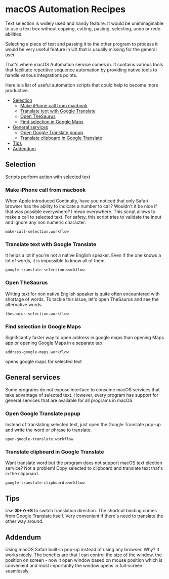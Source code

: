 # macOS Automation Recipes

Text selection is widely used and handy feature. It would be unimmaginable to use a text box without copying, cutting, pasting, selecting, undo or redo abilities.

Selecting a piece of text and passing it to the other program to process it would be very useful feature in UX that is usually missing for the general user.

That's where macOS Automation service comes in. It contains various tools that facilitate repetitive sequence automation by providing native tools to handle various integrations points.

Here is a list of useful automation scripts that could help to become more productive.

<!-- @import "[TOC]" {cmd="toc" depthFrom=2 depthTo=6 orderedList=false} -->

<!-- code_chunk_output -->

- [Selection](#selection)
  - [Make iPhone call from macbook](#make-iphone-call-from-macbook)
  - [Translate text with Google Translate](#translate-text-with-google-translate)
  - [Open TheSaurus](#open-thesaurus)
  - [Find selection in Google Maps](#find-selection-in-google-maps)
- [General services](#general-services)
  - [Open Google Translate popup](#open-google-translate-popup)
  - [Translate clipboard in Google Translate](#translate-clipboard-in-google-translate)
- [Tips](#tips)
- [Addendum](#addendum)

<!-- /code_chunk_output -->

## Selection

Scripts perform action with selected text

### Make iPhone call from macbook

When Apple introduced Continuity, have you noticed that only Safari browser has the ability to indicate a number to call? Wouldn't it be nice if that was possible everywhere? I mean everywhere.
This script allows to make a call to selected text. For safety, this script tries to validate the input and ignore any non numeric character.

`make-call-selection.workflow`

### Translate text with Google Translate

It helps a lot if you're not a native English speaker. Even if the one knows a lot of words, it is impossible to know all of them.

`google-translate-selection.workflow`

### Open TheSaurus

Writing text for non native English speaker is quite often encountered with shortage of words. To tackle this issue, let's open TheSaurus and see the alternative words.

`thesaurus-selection.workflow`

### Find selection in Google Maps

Significantly faster way to open address in google maps than opening Maps app or opening Google Maps in a separate tab

`address-google-maps.workflow`

opens google maps for selected text

## General services

Some programs do not expose interface to consume macOS services that take advantage of selected text. However, every program has support for general services that are available for all programs in macOS.

### Open Google Translate popup

Instead of translating selected text, just open the Google Translate pop-up and write the word or phrase to translate.

`open-google-translate.workflow`

### Translate clipboard in Google Translate

Want translate word but the program does not support macOS text election service? Not a problem! Copy selected to clipboard and translate text that's in the clipboard.

`google-translate-clipboard.workflow`



## Tips

Use **⌘+⇧+S** to switch translation direction. The shortcut binding comes from Google Translate itself. Very convenient if there's need to translate the other way around.



## Addendum

Using macOS Safari built-in pop-up instead of using any browser. Why? It works nicely. The benefits are that I can control the size of the window, the position on screen - now it open window based on mouse position which is convenient and most importantly the window opens in full-screen seamlessly.



